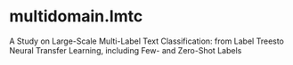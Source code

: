 # multidomain.lmtc
A Study on Large-Scale Multi-Label Text Classification: from Label Treesto Neural Transfer Learning, including Few- and Zero-Shot Labels
